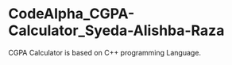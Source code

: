 # CodeAlpha_CGPA-Calculator_Syeda-Alishba-Raza
CGPA Calculator is based on C++ programming Language. 
